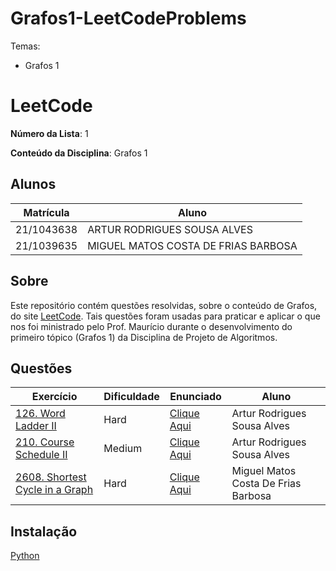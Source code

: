 # Grafos1-LeetCodeProblems

Temas:
 - Grafos 1

# LeetCode

**Número da Lista**: 1

**Conteúdo da Disciplina**: Grafos 1

## Alunos
|Matrícula | Aluno |
| -- | -- |
| 21/1043638  | ARTUR RODRIGUES SOUSA ALVES |
| 21/1039635 |  MIGUEL MATOS COSTA DE FRIAS BARBOSA |

## Sobre 
Este repositório contém questões resolvidas, sobre o conteúdo de Grafos, do site [LeetCode](https://leetcode.com). Tais questões foram usadas para praticar e aplicar o que nos foi ministrado pelo Prof. Maurício durante o desenvolvimento do primeiro tópico (Grafos 1) da Disciplina de Projeto de Algoritmos. 

## Questões
| Exercício | Dificuldade | Enunciado | Aluno |
| -- | -- | -- | -- |
| [126. Word Ladder II](https://github.com/projeto-de-algoritmos-2024/Grafos1-LeetCodeProblems/tree/main/quest%C3%A3o%201) | Hard | [Clique Aqui](https://leetcode.com/problems/word-ladder-ii/description/) | Artur Rodrigues Sousa Alves |
| [210. Course Schedule II](https://github.com/projeto-de-algoritmos-2024/Grafos1-LeetCodeProblems/tree/main/quest%C3%A3o%202) | Medium | [Clique Aqui](https://leetcode.com/problems/course-schedule-ii/description/) | Artur Rodrigues Sousa Alves |
| [2608. Shortest Cycle in a Graph](https://github.com/projeto-de-algoritmos-2024/Grafos1-LeetCodeProblems/tree/main/quest%C3%A3o%203) | Hard | [Clique Aqui](https://leetcode.com/problems/shortest-cycle-in-a-graph/description/) |  Miguel Matos Costa De Frias Barbosa |

## Instalação 
[Python](https://www.python.org/)

